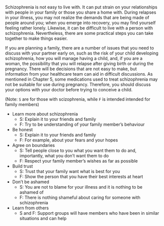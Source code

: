 Schizophrenia is not easy to live with. It can put strain on your
relationships with people in your family or those you share a home
with. During relapses in your illness, you may not realize the demands
that are being made of people around you; when you emerge into
recovery, you may find yourself feeling rather lonely. Likewise, it
can be difficult to live with a person with schizophrenia.
Nevertheless, there are some practical steps you can take together to
make things easier.

If you are planning a family, there are a number of issues that you
need to discuss with your partner early on, such as the risk of your
child developing schizophrenia, how you will manage having a child,
and, if you are a woman, the possibility that you will relapse after
giving birth or during the pregnancy. There will be decisions that are
not easy to make, but information from your healthcare team can aid in
difficult discussions. As mentioned in Chapter 5, some medications
used to treat schizophrenia may not be suitable for use during
pregnancy. Therefore, you should discuss your options with your doctor
before trying to conceive a child.

(Note: `S` are for those with scizophrenia, while `F` is intended
intended for family members) 
* Learn more about schizophrenia
  - S: Explain it to your friends and family
  - F: Try to be understanding of your family member’s behaviour
* Be honest
  - S: Explain it to your friends and family
  - F: For example, about your fears and your hopes
* Agree on boundaries
  - S: Tell people close to you what you want them to do and,
    importantly, what you don’t want them to do
  - F: Respect your family member’s wishes as far as possible
* Build trust
  - S: Trust that your family want what is best for you
  - F: Show the person that you have their best interests at heart
* Don’t be ashamed
  - S: You are not to blame for your illness and it is nothing to be
    ashamed of
  - F: There is nothing shameful about caring for someone with
    schizophrenia
* Learn from others
  - S and F: Support groups will have members who have been in similar
    situations and can help